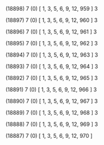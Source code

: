 (18898) 7 (0) [ 1, 3, 5, 6, 9, 12, 959 ] 3 


(18897) 7 (0) [ 1, 3, 5, 6, 9, 12, 960 ] 3 


(18896) 7 (0) [ 1, 3, 5, 6, 9, 12, 961 ] 3 


(18895) 7 (0) [ 1, 3, 5, 6, 9, 12, 962 ] 3 


(18894) 7 (0) [ 1, 3, 5, 6, 9, 12, 963 ] 3 


(18893) 7 (0) [ 1, 3, 5, 6, 9, 12, 964 ] 3 


(18892) 7 (0) [ 1, 3, 5, 6, 9, 12, 965 ] 3 


(18891) 7 (0) [ 1, 3, 5, 6, 9, 12, 966 ] 3 


(18890) 7 (0) [ 1, 3, 5, 6, 9, 12, 967 ] 3 


(18889) 7 (0) [ 1, 3, 5, 6, 9, 12, 968 ] 3 


(18888) 7 (0) [ 1, 3, 5, 6, 9, 12, 969 ] 3 


(18887) 7 (0) [ 1, 3, 5, 6, 9, 12, 970 ]  

